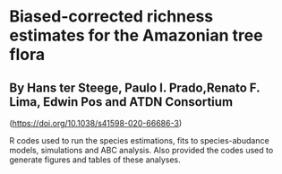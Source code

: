 # Biased-corrected richness estimates for the Amazonian tree flora
## By Hans ter Steege, Paulo I. Prado,Renato F. Lima, Edwin Pos and ATDN Consortium

(https://doi.org/10.1038/s41598-020-66686-3)

R codes used to run the species estimations, fits to species-abudance models, simulations and ABC analysis. Also provided the codes used to generate figures and tables of these analyses.
